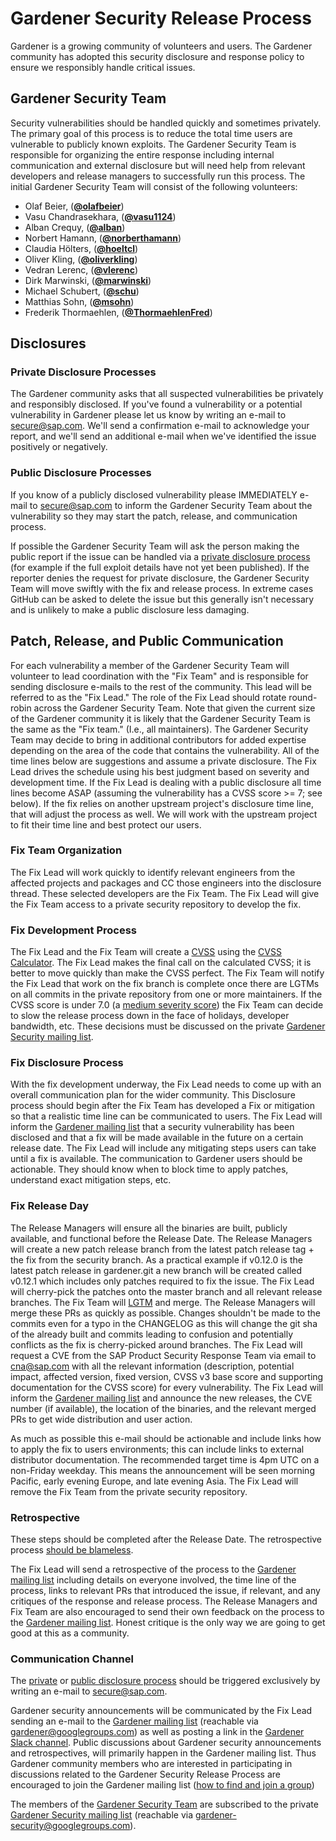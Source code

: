 # Gardener Security Release Process

Gardener is a growing community of volunteers and users. The Gardener community has adopted this security disclosure and response policy to ensure we responsibly handle critical issues.

## Gardener Security Team

Security vulnerabilities should be handled quickly and sometimes privately. The primary goal of this process is to reduce the total time users are vulnerable to publicly known exploits. 
The Gardener Security Team is responsible for organizing the entire response including internal communication and external disclosure but will need help from relevant developers and release managers to successfully run this process. The initial Gardener Security Team will consist of the following volunteers: 

* Olaf Beier, (**[@olafbeier](https://github.com/olafbeier)**) 
* Vasu Chandrasekhara, (**[@vasu1124](https://github.com/vasu1124)**)
* Alban Crequy, (**[@alban](https://github.com/alban)**)
* Norbert Hamann, (**[@norberthamann](https://github.com/norberthamann)**) 
* Claudia H&ouml;lters, (**[@hoeltcl](https://github.com/hoeltcl)**)
* Oliver Kling, (**[@oliverkling](https://github.com/oliverkling)**) 
* Vedran Lerenc, (**[@vlerenc](https://github.com/vlerenc)**)
* Dirk Marwinski, (**[@marwinski](https://github.com/marwinski)**)
* Michael Schubert, (**[@schu](https://github.com/schu)**)
* Matthias Sohn, (**[@msohn](https://github.com/msohn)**)
* Frederik Thormaehlen, (**[@ThormaehlenFred](https://github.com/ThormaehlenFred)**)


## Disclosures

### Private Disclosure Processes

The Gardener community asks that all suspected vulnerabilities be privately and responsibly disclosed. If you've found a vulnerability or a potential vulnerability in Gardener please let us know by writing an e-mail to [secure@sap.com](mailto:secure@sap.com). We'll send a confirmation e-mail to acknowledge your report, and we'll send an additional e-mail when we've identified the issue positively or negatively.

### Public Disclosure Processes

If you know of a publicly disclosed vulnerability please IMMEDIATELY e-mail to [secure@sap.com](mailto:secure@sap.com) to inform the Gardener Security Team about the vulnerability so they may start the patch, release, and communication process.

If possible the Gardener Security Team will ask the person making the public report if the issue can be handled via a [private disclosure process](#private-disclosure-process) (for example if the full exploit details have not yet been published). If the reporter denies the request for private disclosure, the Gardener Security Team will move swiftly with the fix and release process. In extreme cases GitHub can be asked to delete the issue but this generally isn't necessary and is unlikely to make a public disclosure less damaging.

## Patch, Release, and Public Communication

For each vulnerability a member of the Gardener Security Team will volunteer to lead coordination with the "Fix Team" and is responsible for sending disclosure e-mails to the rest of the community. This lead will be referred to as the "Fix Lead." The role of the Fix Lead should rotate round-robin across the Gardener Security Team. Note that given the current size of the Gardener community it is likely that the Gardener Security Team is the same as the "Fix team." (I.e., all maintainers). The Gardener Security Team may decide to bring in additional contributors for added expertise depending on the area of the code that contains the vulnerability. All of the time lines below are suggestions and assume a private disclosure. The Fix Lead drives the schedule using his best judgment based on severity and development time. If the Fix Lead is dealing with a public disclosure all time lines become ASAP (assuming the vulnerability has a CVSS score >= 7; see below). If the fix relies on another upstream project's disclosure time line, that will adjust the process as well. We will work with the upstream project to fit their time line and best protect our users.

### Fix Team Organization

The Fix Lead will work quickly to identify relevant engineers from the affected projects and packages and CC those engineers into the disclosure thread. These selected developers are the Fix Team.
The Fix Lead will give the Fix Team access to a private security repository to develop the fix.

### Fix Development Process

The Fix Lead and the Fix Team will create a [CVSS](https://www.first.org/cvss/specification-document) using the [CVSS Calculator](https://www.first.org/cvss/calculator/3.0). The Fix Lead makes the final call on the calculated CVSS; it is better to move quickly than make the CVSS perfect.
The Fix Team will notify the Fix Lead that work on the fix branch is complete once there are LGTMs on all commits in the private repository from one or more maintainers.
If the CVSS score is under 7.0 (a [medium severity score](https://www.first.org/cvss/specification-document#i5)) the Fix Team can decide to slow the release process down in the face of holidays, developer bandwidth, etc. These decisions must be discussed on the private [Gardener Security mailing list](#communication-channel).

### Fix Disclosure Process

With the fix development underway, the Fix Lead needs to come up with an overall communication plan for the wider community. This Disclosure process should begin after the Fix Team has developed a Fix or mitigation so that a realistic time line can be communicated to users. The Fix Lead will inform the [Gardener mailing list](#communication-channel) that a security vulnerability has been disclosed and that a fix will be made available in the future on a certain release date. The Fix Lead will include any mitigating steps users can take until a fix is available. The communication to Gardener users should be actionable. They should know when to block time to apply patches, understand exact mitigation steps, etc.

### Fix Release Day

The Release Managers will ensure all the binaries are built, publicly available, and functional before the Release Date. 
The Release Managers will create a new patch release branch from the latest patch release tag + the fix from the security branch. As a practical example if v0.12.0 is the latest patch release in gardener.git a new branch will be created called v0.12.1 which includes only patches required to fix the issue.
The Fix Lead will cherry-pick the patches onto the master branch and all relevant release branches. The Fix Team will [LGTM](https://github.com/lgtmco/lgtm) and merge.
The Release Managers will merge these PRs as quickly as possible. Changes shouldn't be made to the commits even for a typo in the CHANGELOG as this will change the git sha of the already built and commits leading to confusion and potentially conflicts as the fix is cherry-picked around branches.
The Fix Lead will request a CVE from the SAP Product Security Response Team via email to [cna@sap.com](mailto:cna@sap.com) with all the relevant information (description, potential impact, affected version, fixed version, CVSS v3 base score and supporting documentation for the CVSS score) for every vulnerability. The Fix Lead will inform the [Gardener mailing list](#communication-channel) and announce the new releases, the CVE number (if available), the location of the binaries, and the relevant merged PRs to get wide distribution and user action.

As much as possible this e-mail should be actionable and include links how to apply the fix to users environments; this can include links to external distributor documentation. The recommended target time is 4pm UTC on a non-Friday weekday. This means the announcement will be seen morning Pacific, early evening Europe, and late evening Asia.
The Fix Lead will remove the Fix Team from the private security repository. 

### Retrospective

These steps should be completed after the Release Date. The retrospective process [should be blameless](https://landing.google.com/sre/book/chapters/postmortem-culture.html).

The Fix Lead will send a retrospective of the process to the [Gardener mailing list](#communication-channel) including details on everyone involved, the time line of the process, links to relevant PRs that introduced the issue, if relevant, and any critiques of the response and release process.
The Release Managers and Fix Team are also encouraged to send their own feedback on the process to the [Gardener mailing list](#communication-channel). Honest critique is the only way we are going to get good at this as a community.


### Communication Channel

The [private](#private-disclosure-process) or [public disclosure process](#public-disclosure-process) should be triggered exclusively by writing an e-mail to [secure@sap.com](mailto:secure@sap.com).

Gardener security announcements will be communicated by the Fix Lead sending an e-mail to the [Gardener mailing list](https://groups.google.com/forum/#!forum/gardener) (reachable via [gardener@googlegroups.com](mailto:gardener@googlegroups.com)) as well as posting a link in the [Gardener Slack channel](https://kubernetes.slack.com/messages/CB57N0BFG/details/). Public discussions about Gardener security announcements and retrospectives, will primarily happen in the Gardener mailing list. Thus Gardener community members who are interested in participating in discussions related to the Gardener Security Release Process are encouraged to join the Gardener mailing list ([how to find and join a group](https://support.google.com/groups/answer/1067205?hl=en))

The members of the [Gardener Security Team](#gardener-security-team) are subscribed to the private [Gardener Security mailing list](https://groups.google.com/forum/#!forum/gardener-security) (reachable via [gardener-security@googlegroups.com](mailto:gardener-security@googlegroups.com)). 

